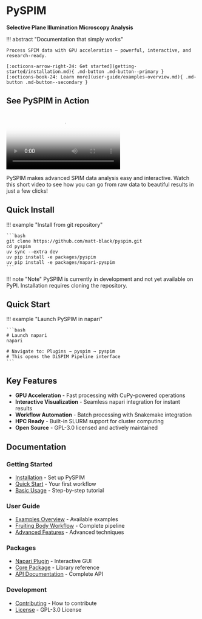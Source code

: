 # PySPIM

**Selective Plane Illumination Microscopy Analysis**

!!! abstract "Documentation that simply works"

    Process SPIM data with GPU acceleration – powerful, interactive, and research-ready.

    [:octicons-arrow-right-24: Get started](getting-started/installation.md){ .md-button .md-button--primary }
    [:octicons-book-24: Learn more](user-guide/examples-overview.md){ .md-button .md-button--secondary }

<div class="mdx-video-showcase">
  <h2>See PySPIM in Action</h2>
  <div class="mdx-video-container">
    <video controls preload="metadata" poster="media/example_view.png">
      <source src="media/example_usage.mp4" type="video/mp4">
      Your browser does not support the video tag.
    </video>
  </div>
  <p>PySPIM makes advanced SPIM data analysis easy and interactive. Watch this short video to see how you can go from raw data to beautiful results in just a few clicks!</p>
</div>

## Quick Install

!!! example "Install from git repository"

    ```bash
    git clone https://github.com/matt-black/pyspim.git
    cd pyspim
    uv sync --extra dev
    uv pip install -e packages/pyspim
    uv pip install -e packages/napari-pyspim
    ```

!!! note "Note"
    PySPIM is currently in development and not yet available on PyPI. Installation requires cloning the repository.

## Quick Start

!!! example "Launch PySPIM in napari"

    ```bash
    # Launch napari
    napari
    
    # Navigate to: Plugins → pyspim → pyspim
    # This opens the DiSPIM Pipeline interface
    ```

## Key Features

- **GPU Acceleration** - Fast processing with CuPy-powered operations
- **Interactive Visualization** - Seamless napari integration for instant results
- **Workflow Automation** - Batch processing with Snakemake integration
- **HPC Ready** - Built-in SLURM support for cluster computing
- **Open Source** - GPL-3.0 licensed and actively maintained

## Documentation

<div class="grid" markdown>

<div markdown>

### Getting Started
- [Installation](getting-started/installation.md) - Set up PySPIM
- [Quick Start](getting-started/quickstart.md) - Your first workflow
- [Basic Usage](user-guide/basic-usage.md) - Step-by-step tutorial

### User Guide
- [Examples Overview](user-guide/examples-overview.md) - Available examples
- [Fruiting Body Workflow](user-guide/fruiting-body-workflow.md) - Complete pipeline
- [Advanced Features](user-guide/advanced-features.md) - Advanced techniques

</div>

<div markdown>

### Packages
- [Napari Plugin](packages/napari-pyspim/overview.md) - Interactive GUI
- [Core Package](packages/pyspim/overview.md) - Library reference
- [API Documentation](packages/pyspim/api.md) - Complete API

### Development
- [Contributing](development/contributing.md) - How to contribute
- [License](about/license.md) - GPL-3.0 License

</div>

</div> 